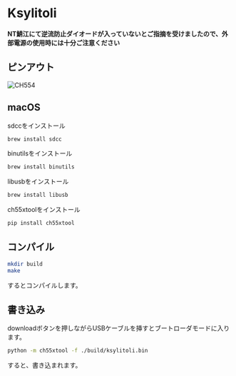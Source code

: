 # Ksylitoli
**NT鯖江にて逆流防止ダイオードが入っていないとご指摘を受けましたので、外部電源の使用時には十分ご注意ください**
## ピンアウト
![CH554](https://user-images.githubusercontent.com/31387612/143665460-61dda03b-befd-42e3-a19b-f7cb1ce404c1.jpg)
## macOS
sdccをインストール
```sh
brew install sdcc
```

binutilsをインストール
```sh
brew install binutils
```


libusbをインストール
```sh
brew install libusb
```

ch55xtoolをインストール
```sh
pip install ch55xtool
```

## コンパイル
```sh
mkdir build
make
```
するとコンパイルします。

## 書き込み
downloadボタンを押しながらUSBケーブルを挿すとブートローダモードに入ります。
```sh
python -m ch55xtool -f ./build/ksylitoli.bin
```
すると、書き込まれます。




